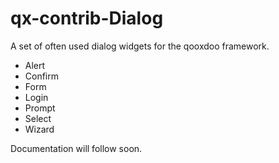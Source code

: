 qx-contrib-Dialog
=================

A set of often used dialog widgets for the qooxdoo framework. 

- Alert
- Confirm
- Form
- Login
- Prompt
- Select
- Wizard

Documentation will follow soon.